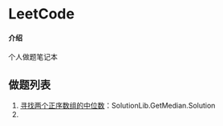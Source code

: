 # LeetCode

#### 介绍
个人做题笔记本



## 做题列表

1. [寻找两个正序数组的中位数](https://leetcode-cn.com/problems/median-of-two-sorted-arrays/)：SolutionLib.GetMedian.Solution
2. 